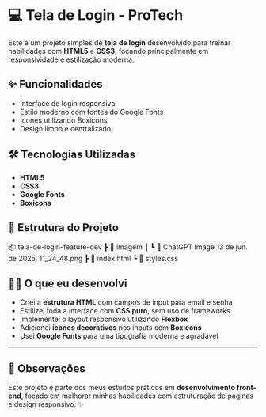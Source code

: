 # 💻 Tela de Login - ProTech

Este é um projeto simples de **tela de login** desenvolvido para treinar habilidades com **HTML5** e **CSS3**, focando principalmente em responsividade e estilização moderna.

## ✨ Funcionalidades

- Interface de login responsiva
- Estilo moderno com fontes do Google Fonts
- Ícones utilizando Boxicons
- Design limpo e centralizado

## 🛠️ Tecnologias Utilizadas

- **HTML5**
- **CSS3**
- **Google Fonts**
- **Boxicons**

## 📁 Estrutura do Projeto
📦 tela-de-login-feature-dev
┣ 📂 imagem
┃ ┗ 📄 ChatGPT Image 13 de jun. de 2025, 11_24_48.png
┣ 📄 index.html
┗ 📄 styles.css

## 👨‍💻 O que eu desenvolvi

- Criei a **estrutura HTML** com campos de input para email e senha
- Estilizei toda a interface com **CSS puro**, sem uso de frameworks
- Implementei o layout responsivo utilizando **Flexbox**
- Adicionei **ícones decorativos** nos inputs com **Boxicons**
- Usei **Google Fonts** para uma tipografia moderna e agradável

---

## 📌 Observações

Este projeto é parte dos meus estudos práticos em **desenvolvimento front-end**, focado em melhorar minhas habilidades com estruturação de páginas e design responsivo. ✨

